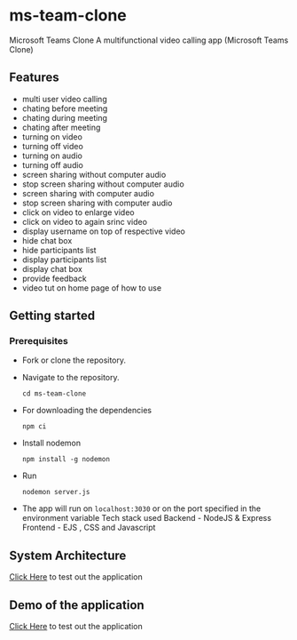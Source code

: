 # ms-team-clone
Microsoft Teams Clone
A multifunctional video calling app (Microsoft Teams Clone)

## Features
* multi user video calling
* chating before meeting
* chating during meeting
* chating after meeting
* turning on video
* turning off video
* turning on audio
* turning off audio
* screen sharing without computer audio
* stop screen sharing without computer audio
* screen sharing with computer audio
* stop screen sharing with computer audio
* click on video to enlarge video
* click on video to again srinc video
* display username on top of respective video
* hide chat box
* hide participants list
* display participants list
* display chat box
* provide feedback
* video tut on home page of how to use

## Getting started

### Prerequisites
- Fork or clone the repository.
- Navigate to the repository.
    ```
    cd ms-team-clone
    ```
- For downloading the dependencies
    ```
    npm ci
    ```
- Install nodemon 
    ```
    npm install -g nodemon
    ```

- Run 
    ```
    nodemon server.js
    ```

- The app will run on `localhost:3030` or on the port specified in the environment variable 
    Tech stack used
    Backend - NodeJS & Express
    Frontend - EJS , CSS and Javascript
    
## System Architecture
[Click Here](https://raw.githubusercontent.com/sachin-611/ms-team-clone/main/Untitled%20Diagram.jpg) to test out the application

## Demo of the application
[Click Here](https://protected-anchorage-09692.herokuapp.com/) to test out the application
